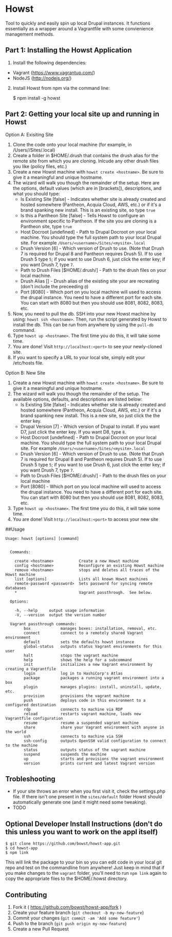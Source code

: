 # Howst

Tool to quickly and easily spin up local Drupal instances.  It functions essentially as a wrapper around a Vagrantfile with some convienience management methods.

## Part 1: Installing the Howst Application

1. Install the following dependencies:

* Vagrant (https://www.vagrantup.com/)
* NodeJS (http://nodejs.org/)

2. Install Howst from npm via the command line:

    $ npm install -g howst
    
## Part 2: Getting your local site up and running in Howst

Option A: Exisiting Site

1. Clone the code onto your local machine (for example, in /Users/<username>/Sites/<mysite>.local)
2. Create a folder in $HOME/.drush that contains the drush alias for the remote site from which you are cloning. Inlcude any other drush files you like (policy files, etc.)
2. Create a new Howst machine with `howst create <hostname>`.  Be sure to give it a meaningful and unique hostname.
3. The wizard will walk you though the remainder of the setup.  Here are the options, default values (which are in [brackets]), descriptions, and what you should type:
   * Is Existing Site [false] - Indicates whether site is already created and hosted somewhere (Pantheon, Acquia Cloud, AWS, etc.) or if it's a brand spanking new install. This is an existing site, so type `true`  
   * Is this a Pantheon Site [false] - Tells Howst to configure an environment specific to Pantheon. If the site you are cloning is a Pantheon site, type `true`
   * Host Docroot [undefined] - Path to Drupal Docroot on your local machine. You should type the full system path to your local Drupal site. For example `/Users/<username>/Sites/<mysite>.local`
   * Drush Version [6] - Which version of Drush to use.  (Note that Drush 7 is required for Drupal 8 and Pantheon requires Drush 5). If to use Drush 5 type `5`; if you want to use Drush 6, just click the enter key; if you want Drush 7, type `7`.
   * Path to Drush Files [$HOME/.drush/<hostname>] - Path to the drush files on your local machine.
   * Drush Alias [<hostname>] - Drush alias of the existing site your are recreating (don't include the preceeding `@`)
   * Port [8080] - Which port on you local machine will used to access the drupal instance. You need to have a different port for each site. You can start with 8080 but then you should use 8081, 8082, 8083, etc.
4. Now, you need to pull the db.  SSH into your new Howst machine by using: `howst ssh <hostname>`.  Then, run the script generated by Howst to install the db. This can be run from anywhere by using the `pull-db` command.
5. Type `howst up <hostname>`. The first time you do this, it will take some time.
6. You are done! Visit `http://localhost:<port>` to see your newly-cloned site.
7. If you want to specify a URL to your local site, simply edit your /etc/hosts file.

Option B: New Site

1. Create a new Howst machine with `howst create <hostname>`.  Be sure to give it a meaningful and unique hostname.
2. The wizard will walk you though the remainder of the setup.  The available options, defaults, and descriptions are listed below:
   * Is Existing Site [false] - Indicates whether site is already created and hosted somewhere (Pantheon, Acquia Cloud, AWS, etc.) or if it's a brand spanking new install. This is a new site, so just click the the enter key.  
   * Drupal Version [7] - Which version of Drupal to install. If you want D7, just click the enter key. If you want D8, type `8`.
   * Host Docroot [undefined] - Path to Drupal Docroot on your local machine. You should type the full system path to your local Drupal site. For example `/Users/<username>/Sites/<mysite>.local`
   * Drush Version [6] - Which version of Drush to use.  (Note that Drush 7 is required for Drupal 8 and Pantheon requires Drush 5). If to use Drush 5 type `5`; if you want to use Drush 6, just click the enter key; if you want Drush 7, type `7`.
   * Path to Drush Files [$HOME/.drush/<hostname>] - Path to the drush files on your local machine
   * Port [8080] - Which port on you local machine will used to access the drupal instance. You need to have a different port for each site. You can start with 8080 but then you should use 8081, 8082, 8083, etc.
3. Type `howst up <hostname>`. The first time you do this, it will take some time.
4. You are done!  Visit `http://localhost:<port>` to access your new site

##Usage

```
Usage: howst [options] [command]


  Commands:

    create <hostname>           Create a new Howst machine
    config <hostname>           Reconfigure an existing Howst machine
    remove <hostname>           stops and deletes all traces of the Howst machine
    list [options]              Lists all known Howst machines
    remote-password <password>  Sets password for syncing remote databases
    *                           Vagrant passthrough.  See below.

  Options:

    -h, --help     output usage information
    -V, --version  output the version number

  Vagrant passthrough commands: 
        box             manages boxes: installation, removal, etc. 
        connect         connect to a remotely shared Vagrant environment 
        default         sets the defaults howst instance 
        global-status   outputs status Vagrant environments for this user 
        halt            stops the vagrant machine 
        help            shows the help for a subcommand 
        init            initializes a new Vagrant environment by creating a Vagrantfile 
        login           log in to HashiCorp's Atlas 
        package         packages a running vagrant environment into a box 
        plugin          manages plugins: install, uninstall, update, etc. 
        provision       provisions the vagrant machine 
        push            deploys code in this environment to a configured destination 
        rdp             connects to machine via RDP 
        reload          restarts vagrant machine, loads new Vagrantfile configuration 
        resume          resume a suspended vagrant machine 
        share           share your Vagrant environment with anyone in the world 
        ssh             connects to machine via SSH 
        ssh-config      outputs OpenSSH valid configuration to connect to the machine 
        status          outputs status of the vagrant machine 
        suspend         suspends the machine 
        up              starts and provisions the vagrant environment
        version         prints current and latest Vagrant version

```

## Trobleshooting
  * If your site throws an error when you first visit it, check the settings.php file. If there isn't one present in the `sites/default` folder Howst should automatically generate one (and it might need some tweaking).
  * TODO

## Optional Developer Install Instructions (don't do this unless you want to work on the appl itself)

    $ git clone https://github.com/bowst/howst-app.git
    $ cd howst-app
    $ npm link

This will link the package to your bin so you can edit code in your local git repo and test on the commandline from anywhere! Just keep in mind that if you make changes to the `vagrant` folder, you'll need to run `npm link` again to copy the appropriate files to the $HOME/.howst directory.

## Contributing

1. Fork it ( https://github.com/bowst/howst-app/fork )
2. Create your feature branch (`git checkout -b my-new-feature`)
3. Commit your changes (`git commit -am 'Add some feature'`)
4. Push to the branch (`git push origin my-new-feature`)
5. Create a new Pull Request